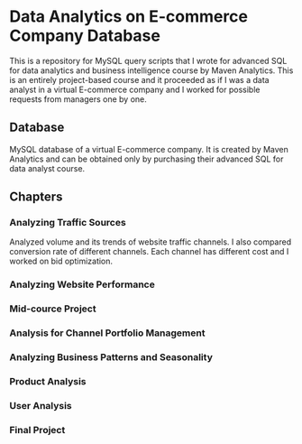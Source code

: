 # Data Analytics on E-commerce Company Database
This is a repository for MySQL query scripts that I wrote for advanced SQL for data analytics and business intelligence course by Maven Analytics. This is an entirely project-based course and it proceeded as if I was a data analyst in a virtual E-commerce company and I worked for possible requests from managers one by one.

## Database
MySQL database of a virtual E-commerce company. It is created by Maven Analytics and can be obtained only by purchasing their advanced SQL for data analyst course.

## Chapters
### Analyzing Traffic Sources
Analyzed volume and its trends of website traffic channels. I also compared conversion rate of different channels. Each channel has different cost and I worked on bid optimization.
### Analyzing Website Performance

### Mid-cource Project

### Analysis for Channel Portfolio Management

### Analyzing Business Patterns and Seasonality

### Product Analysis

### User Analysis

### Final Project

